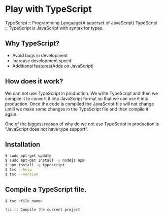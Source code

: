 # Play with TypeScript

TypeScript :: Programming Language(A superset of JavaScript)
TypeScript :: TypeScript is JavaScript with syntax for types.

## Why TypeScript?

- Avoid bugs in development
- Increase development speed
- Additional features(Adds on JavaScript)

## How does it work?

We can not use TypeScript in production. We write TypeScript and then we compile it to convert it into JavaScript format so that we can use it into production. Once the code is compiled the JavaScript file will not change untill we make some changes in the TypeScript file and then compile it again.

One of the biggest reason of why do we not use TypeScript in production is "JavaScript does not have type support".

## Installation

```bash
$ sudo apt-get update
$ sudo apt-get install -y nodejs npm
$ npm install -g typescript
$ tsc --help
$ tsc --version
```

## Compile a TypeScript file.

```bash
$ tsc <file_name>
```

<code>tsc :: Compile the current project</code>
